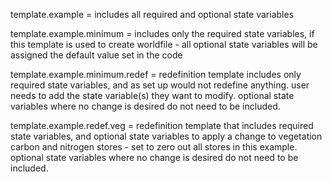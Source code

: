 
template.example = includes all required and optional state variables

template.example.minimum = includes only the required state variables, if this template is used to create worldfile - all optional state variables will be assigned the default value set in the code

template.example.minimum.redef = redefinition template includes only required state variables, and as set up would not redefine anything. user needs to add the state variable(s) they want to modify. optional state variables where no change is desired do not need to be included.

template.example.redef.veg = redefinition template that includes required state variables, and optional state variables to apply a change to vegetation carbon and nitrogen stores - set to zero out all stores in this example. optional state variables where no change is desired do not need to be included.


